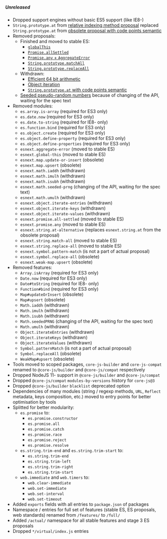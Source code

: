 ##### Unreleased
- Dropped support engines without basic ES5 support (like IE8-)
- `String.prototype.at` from [relative indexing method proposal](https://github.com/tc39/proposal-relative-indexing-method) replaced `String.prototype.at` from [obsolete proposal with code points semantic](https://github.com/mathiasbynens/String.prototype.at)
- Removed proposals:
  - Finished and moved to stable ES:
    - [`globalThis`](https://github.com/tc39/proposal-global)
    - [`Promise.allSettled`](https://github.com/tc39/proposal-promise-allSettled)
    - [`Promise.any` + `AggregateError`](https://github.com/tc39/proposal-promise-any)
    - [`String.prototype.matchAll`](https://github.com/tc39/proposal-string-matchall)
    - [`String.prototype.replaceAll`](https://github.com/tc39/proposal-string-replaceall)
  - Withdrawn:
    - [Efficient 64 bit arithmetic](https://gist.github.com/BrendanEich/4294d5c212a6d2254703)
    - [Object iteration](https://github.com/tc39/proposal-object-iteration)
    - [`String.prototype.at` with code points semantic](https://github.com/mathiasbynens/String.prototype.at)
  - [Seeded pseudo-random numbers](https://github.com/tc39/proposal-seeded-random) because of changing of the API, waiting for the spec text
- Removed modules:
  - `es.array.is-array` (required for ES3 only)
  - `es.date.now` (required for ES3 only)
  - `es.date.to-string` (required for IE8- only)
  - `es.function.bind` (required for ES3 only)
  - `es.object.create` (required for ES3 only)
  - `es.object.define-property` (required for ES3 only)
  - `es.object.define-properties` (required for ES3 only)
  - `esnext.aggregate-error` (moved to stable ES)
  - `esnext.global-this` (moved to stable ES)
  - `esnext.map.update-or-insert` (obsolete)
  - `esnext.map.upsert` (obsolete)
  - `esnext.math.iaddh` (withdrawn)
  - `esnext.math.imulh` (withdrawn)
  - `esnext.math.isubh` (withdrawn)
  - `esnext.math.seeded-prng` (changing of the API, waiting for the spec text)
  - `esnext.math.umulh` (withdrawn)
  - `esnext.object.iterate-entries` (withdrawn)
  - `esnext.object.iterate-keys` (withdrawn)
  - `esnext.object.iterate-values` (withdrawn)
  - `esnext.promise.all-settled` (moved to stable ES)
  - `esnext.promise.any` (moved to stable ES)
  - `esnext.string.at-alternative` (replaces `esnext.string.at` from the obsolete proposal)
  - `esnext.string.match-all` (moved to stable ES)
  - `esnext.string.replace-all` (moved to stable ES)
  - `esnext.symbol.pattern-match` (is not a part of actual proposal)
  - `esnext.symbol.replace-all` (obsolete)
  - `esnext.weak-map.upsert` (obsolete)
- Removed features:
  - `Array.isArray` (required for ES3 only)
  - `Date.now` (required for ES3 only)
  - `Date#toString` (required for IE8- only)
  - `Function#bind` (required for ES3 only)
  - `Map#updateOrInsert` (obsolete)
  - `Map#upsert` (obsolete)
  - `Math.iaddh` (withdrawn)
  - `Math.imulh` (withdrawn)
  - `Math.isubh` (withdrawn)
  - `Math.seededPRNG` (changing of the API, waiting for the spec text)
  - `Math.umulh` (withdrawn)
  - `Object.iterateEntries` (withdrawn)
  - `Object.iterateKeys` (withdrawn)
  - `Object.iterateValues` (withdrawn)
  - `Symbol.patternMatch` (is not a part of actual proposal)
  - `Symbol.replaceAll` (obsolete)
  - `WeakMap#upsert` (obsolete)
- Tools moved to scoped packages, `core-js-builder` and `core-js-compat` renamed to `@core-js/builder` and `@core-js/compat` respectively
- Dropped NodeJS 11- support in `@core-js/builder` and `@core-js/compat`
- Dropped `@core-js/compat` `modules-by-versions` history for `core-js@3`
- Dropped `@core-js/builder` `blacklist` deprecated option
- Dependencies of many modules (string / regexp methods, `URL`, `Reflect` metadata, keys composition, etc.) moved to entry points for better optimisation by tools
- Splitted for better modularity:
  - `es.promise` to:
    - `es.promise.constructor`
    - `es.promise.all`
    - `es.promise.catch`
    - `es.promise.race`
    - `es.promise.reject`
    - `es.promise.resolve`
  - `es.string.trim-end` and `es.string.trim-start` to:
    - `es.string.trim-end`
    - `es.string.trim-left`
    - `es.string.trim-right`
    - `es.string.trim-start`
  - `web.immediate` and `web.timers` to:
    - `web.clear-immediate`
    - `web.set-immediate`
    - `web.set-interval`
    - `web.set-timeout`
- Added `exports` fields with all entries to `package.json` of packages
- Namespace / entries for full set of features (stable ES, ES proposals, web standards) renamed from `/features/` to `/full/`
- Added `/actual/` namespace for all stable features and stage 3 ES proposals 
- Dropped `*/virtual/index.js` entries
